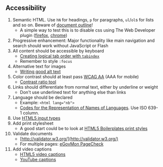 
## Accessibility

1. Semantic HTML. Use `hN` for headings, `p` for paragraphs, `ul`/`ol`s for lists and so on. Beware of [document outline](https://developer.mozilla.org/en-US/docs/Web/HTML/Sections_and_Outlines_of_an_HTML5_document)!
    * A simple way to test this is to disable css using The Web Developer plugin ([firefox](https://addons.mozilla.org/en-US/firefox/addon/web-developer/), [chrome](https://chrome.google.com/webstore/detail/web-developer/bfbameneiokkgbdmiekhjnmfkcnldhhm?hl=en))
1. Progressive enhancement: Major functionality like main navigation and search should work without JavaScript or Flash
1. All content should be accessible by keyboard
    * [Creating logical tab order with `tabindex`](http://www.w3.org/WAI/GL/wiki/Creating_Logical_Tab_Order_with_the_Tabindex_Attribute)
    * Remember to style `:focus`
1. Alternative text for images
    * [Writing good alt text](http://www.456bereastreet.com/archive/200811/writing_good_alt_text/)
1. Color contrast should at least pass [WCAG AA](http://www.w3.org/TR/WCAG/#visual-audio-contrast-contrast) (AAA for mobile)
    * [Contrast ratio tool](http://leaverou.github.io/contrast-ratio/)
1. Links should differentiate from normal text, either by underline or weight
    * Don't use underlined text for anything else than links
1. Language should be declared
    * Example: `<html lang="nb">`
    * [Codes for the Representation of Names of Languages](http://www.loc.gov/standards/iso639-2/php/code_list.php). Use ISO 639-1 column.
1. Use [HTML5 input types](http://html5doctor.com/html5-forms-input-types/)
1. Add print stylesheet
    * A good start could be to look at [HTML5 Boilerplates print styles](https://github.com/h5bp/html5-boilerplate/blob/v4.2.0/doc/css.md#print-styles)
1. Validate documents
    * [http://validator.w3.org/](http://validator.w3.org/)
    * For multiple pages: [eGovMon PageCheck](http://accessibility.egovmon.no/en/pagecheck2.0/)
1. Add video captions
    * [HTML5 video captions](http://www.3playmedia.com/how-it-works/how-to-guides/html5-video-captioning/)
    * [YouTube captions](https://support.google.com/youtube/answer/2734705?hl=en&ref_topic=2734696)